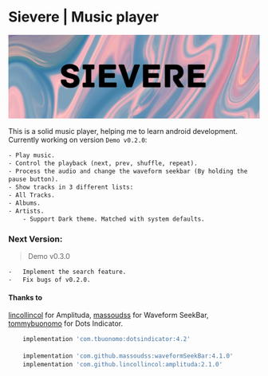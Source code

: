 # Sievere | Music player

![header](media/Sievere.jpg)

This is a solid music player, helping me to learn android development. Currently working on
version `Demo v0.2.0`:

    - Play music.
    - Control the playback (next, prev, shuffle, repeat).
    - Process the audio and change the waveform seekbar (By holding the pause button).
    - Show tracks in 3 different lists:
    - All Tracks.
    - Albums.
    - Artists.
        - Support Dark theme. Matched with system defaults.

### Next Version:

> Demo v0.3.0

    -   Implement the search feature.
    -   Fix bugs of v0.2.0.

#### Thanks to

[lincollincol](https://github.com/lincollincol/Amplituda) for Amplituda,
[massoudss](https://github.com/massoudss/waveformSeekBar) for Waveform SeekBar,
[tommybuonomo](https://github.com/tommybuonomo/dotsindicator) for Dots Indicator.

```bash
    implementation 'com.tbuonomo:dotsindicator:4.2'

    implementation 'com.github.massoudss:waveformSeekBar:4.1.0'
    implementation 'com.github.lincollincol:amplituda:2.1.0'
```
